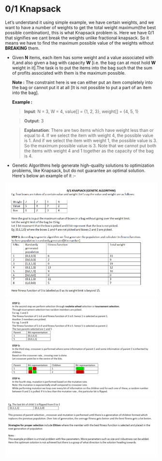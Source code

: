 # 0/1 Knapsack

Let’s understand it using simple example, we have certain weights, and we want to have a number of weights to get the total weight maximum(the best possible combination), this is what Knapsack problem is. Here we have 0/1 that signifies we cant break the weights unlike fractional knapsack. So it means we have to find the maximum possible value of the weights without __BREAKING__ them.

- Given __N__ items, each item has some weight and a value associated with it,and also given a bag with capacity __W__ [i.e. the bag can at most hold __W__ weight in it].The 
  task is to put the items into the bag such that the sum of profits associated with them is the maximum possible. 
  
  __Note :__ The constraint here is we can either put an item completely into the bag or cannot put it at all [It is not possible to put a part of an item into the bag].

  __Example :__
  > __Input__: N = 3, W = 4, value[] = {1, 2, 3}, weight[] = {4, 5, 1}
  
  > __Output__: 3
  
  > __Explanation__:  There are two items which have weight less than or equal to 4. If we select the item with weight 4, the possible value is 1. And if we select the item with weight 1, the possible value is 3. So the maximum possible value is 3. Note that we cannot put both the items with weight 4 and 1 together as the capacity of the bag is 4.

- Genetic Algorithms help generate high-quality solutions to optimization problems, like Knapsack, but do not guarantee an optimal solution. Here's below an example of it :-

![Project Image 1](img/1.png)
![Project Image 2](img/2.png)
![Project Image 3](img/3.png)



